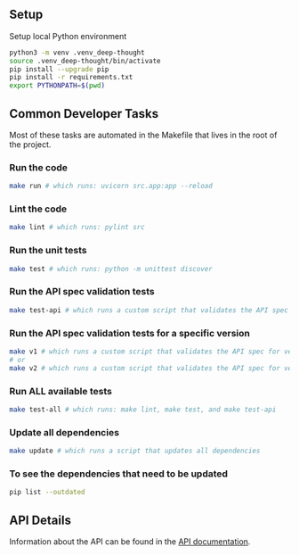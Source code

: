 ## Setup

Setup local Python environment

```bash
python3 -m venv .venv_deep-thought
source .venv_deep-thought/bin/activate
pip install --upgrade pip
pip install -r requirements.txt
export PYTHONPATH=$(pwd)
```

## Common Developer Tasks

Most of these tasks are automated in the Makefile that lives in the root of the project.

### Run the code

```bash
make run # which runs: uvicorn src.app:app --reload
```

### Lint the code

```bash
make lint # which runs: pylint src
```

### Run the unit tests

```bash
make test # which runs: python -m unittest discover
```

### Run the API spec validation tests

```bash
make test-api # which runs a custom script that validates the API spec for all available versions
```

### Run the API spec validation tests for a specific version

```bash
make v1 # which runs a custom script that validates the API spec for version 1
# or
make v2 # which runs a custom script that validates the API spec for version 2
```

### Run ALL available tests

```bash
make test-all # which runs: make lint, make test, and make test-api
```

### Update all dependencies

```bash
make update # which runs a script that updates all dependencies
```

### To see the dependencies that need to be updated

```bash
pip list --outdated
```

## API Details

Information about the API can be found in the [API documentation](API.md).
